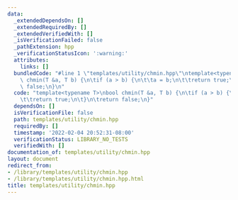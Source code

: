 ```yaml
---
data:
  _extendedDependsOn: []
  _extendedRequiredBy: []
  _extendedVerifiedWith: []
  _isVerificationFailed: false
  _pathExtension: hpp
  _verificationStatusIcon: ':warning:'
  attributes:
    links: []
  bundledCode: "#line 1 \"templates/utility/chmin.hpp\"\ntemplate<typename T>\nbool\
    \ chmin(T &a, T b) {\n\tif (a > b) {\n\t\ta = b;\n\t\treturn true;\n\t}\n\treturn\
    \ false;\n}\n"
  code: "template<typename T>\nbool chmin(T &a, T b) {\n\tif (a > b) {\n\t\ta = b;\n\
    \t\treturn true;\n\t}\n\treturn false;\n}"
  dependsOn: []
  isVerificationFile: false
  path: templates/utility/chmin.hpp
  requiredBy: []
  timestamp: '2022-02-04 20:52:31-08:00'
  verificationStatus: LIBRARY_NO_TESTS
  verifiedWith: []
documentation_of: templates/utility/chmin.hpp
layout: document
redirect_from:
- /library/templates/utility/chmin.hpp
- /library/templates/utility/chmin.hpp.html
title: templates/utility/chmin.hpp
---
```

